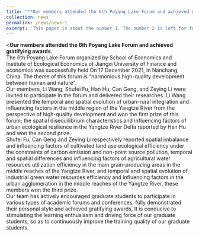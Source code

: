 ```yaml
---
title: "**Our members attended the 6th Poyang Lake Forum and achieved gratifying awards**"
collection: news
permalink: /news/news-1
excerpt: 'This paper is about the number 1. The number 2 is left for future work.'
---
```


<**Our members attended the 6th Poyang Lake Forum and achieved gratifying awards**.<br/>
The 6th Poyang Lake Forum organized by School of Economics and Institute of Ecological Economics of Jiangxi University of Finance and economics was successfully held On 17 December 2021, in Nanchang, China. The theme of this forum is "harmonious high-quality development between human and nature".  
Our members, Li Wang, Shufei Fu, Han Hu, Can Geng, and Zeying Li were invited to participate in the forum and delivered their researches. Li Wang presented the temporal and spatial evolution of urban-rural integration and influencing factors  in the middle region of the Yangtze River from the perspective of high-quality development and won the first prize of this forum; the spatial disequilibrium characteristics and influencing factors of urban ecological resilience in the Yangtze River Delta reported by Han Hu and won the second prize.  
Shufei Fu, Can Geng and Zeying Li respectively reported spatial imbalance and influencing factors of cultivated land use ecological efficiency under the constraints of carbon emission and non-point source pollution, temporal and spatial differences and influencing factors of agricultural water resources utilization efficiency in the main grain-producing areas in the middle reaches of the Yangtze River, and temporal and spatial evolution of industrial green water resources efficiency and influencing factors in the urban agglomeration in the middle reaches of the Yangtze River, these members won the third prize.  
Our team has actively encouraged graduate students to participate in various types of academic forums and conferences, fully demonstrated their personal style and achieved gratifying awards, It is conducive to stimulating the learning enthusiasm and driving force of our graduate students, so as to continuously improve the training quality of our graduate students.
